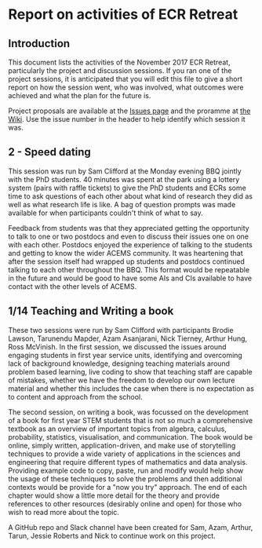 # Report on activities of ECR Retreat

## Introduction

This document lists the activities of the November 2017 ECR Retreat, particularly the project and discussion sessions. If you ran one of the project sessions, it is anticipated that you will edit this file to give a short report on how the session went, who was involved, what outcomes were achieved and what the plan for the future is.

Project proposals are available at the [Issues page](https://github.com/ACEMS/ECRretreat2017Nov/issues) and the proramme at [the Wiki](https://github.com/ACEMS/ECRretreat2017Nov/wiki/Programme). Use the issue number in the header to help identify which session it was.


## 2 - Speed dating

This session was run by Sam Clifford at the Monday evening BBQ jointly with the PhD students. 40 minutes was spent at the park using a lottery system (pairs with raffle tickets) to give the PhD students and ECRs some time to ask questions of each other about what kind of research they did as well as what research life is like. A bag of question prompts was made available for when participants couldn't think of what to say.

Feedback from students was that they appreciated getting the opportunity to talk to one or two postdocs and even to discuss their issues one on one with each other. Postdocs enjoyed the experience of talking to the students and getting to know the wider ACEMS community. It was heartening that after the session itself had wrapped up students and postdocs continued talking to each other throughout the BBQ. This format would be repeatable in the future and would be good to have some AIs and CIs available to have contact with the other levels of ACEMS.

## 1/14 Teaching and Writing a book

These two sessions were run by Sam Clifford with participants Brodie Lawson, Tarunendu Mapder, Azam Asanjarani, Nick Tierney, Arthur Hung, Ross McVinish. In the first session, we discussed the issues around engaging students in first year service units, identifying and overcoming lack of background knowledge, designing teaching materials around problem based learning, live coding to show that teaching staff are capable of mistakes, whether we have the freedom to develop our own lecture material and whether this includes the case when there is no expectation as to content and approach from the school.

The second session, on writing a book, was focussed on the development of a book for first year STEM students that is not so much a comprehensive textbook as an overview of important topics from algebra, calculus, probability, statistics, visualisation, and communication. The book would be online, simply written, application-driven, and make use of storytelling techniques to provide a wide variety of applications in the sciences and engineering that require different types of mathematics and data analysis. Providing example code to copy, paste, run and modify would help show the usage of these techniques to solve the problems and then additional contexts would be provide for a "now you try" approach. The end of each chapter would show a little more detail for the theory and provide references to other resources (desirably online and open) for those who wish to read more about the topic.

A GitHub repo and Slack channel have been created for Sam, Azam, Arthur, Tarun, Jessie Roberts and Nick to continue work on this project.
